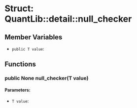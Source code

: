 # Struct: QuantLib::detail::null_checker

## Member Variables
- `public T value`: 

## Functions
### public None null_checker(T value)

#### Parameters:
- `T value`: 

